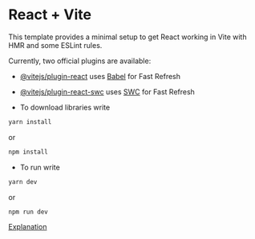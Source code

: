 # React + Vite

This template provides a minimal setup to get React working in Vite with HMR and some ESLint rules.

Currently, two official plugins are available:

- [@vitejs/plugin-react](https://github.com/vitejs/vite-plugin-react/blob/main/packages/plugin-react/README.md) uses [Babel](https://babeljs.io/) for Fast Refresh
- [@vitejs/plugin-react-swc](https://github.com/vitejs/vite-plugin-react-swc) uses [SWC](https://swc.rs/) for Fast Refresh

- To download libraries write
```bash
yarn install
```
or
```bash
npm install
```
- To run write
```bash
yarn dev
```
or
```bash
npm run dev
```

[Explanation](https://youtu.be/cgzgEfAikHE)
